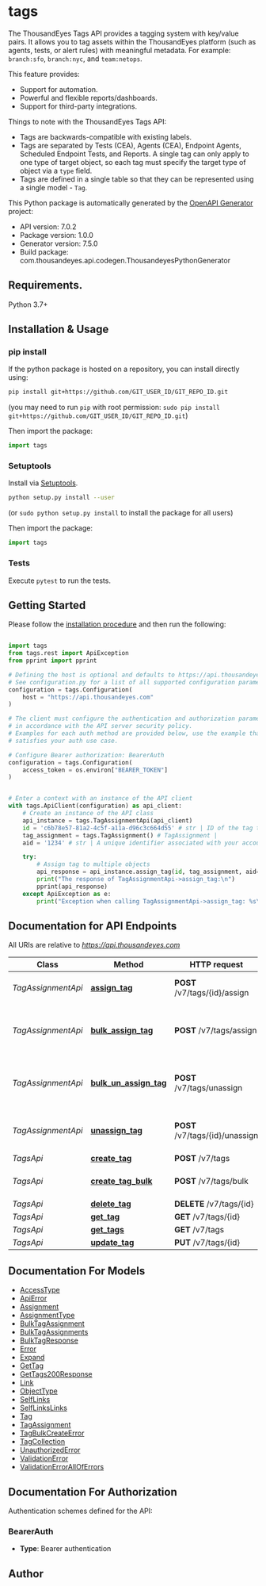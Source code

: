 # tags
The ThousandEyes Tags API provides a tagging system with key/value pairs. It allows you to tag assets within the ThousandEyes platform (such as agents, tests, or alert rules) with meaningful metadata. For example: `branch:sfo`, `branch:nyc`, and `team:netops`.

This feature provides:

* Support for automation.
* Powerful and flexible reports/dashboards.
* Support for third-party integrations.

Things to note with the ThousandEyes Tags API:

* Tags are backwards-compatible with existing labels.
* Tags are separated by Tests (CEA), Agents (CEA), Endpoint Agents, Scheduled Endpoint Tests, and Reports. A single tag can only apply to one type of target object, so each tag must specify the target type of object via a `type` field.
* Tags are defined in a single table so that they can be represented using a single model - `Tag`.


This Python package is automatically generated by the [OpenAPI Generator](https://openapi-generator.tech) project:

- API version: 7.0.2
- Package version: 1.0.0
- Generator version: 7.5.0
- Build package: com.thousandeyes.api.codegen.ThousandeyesPythonGenerator

## Requirements.

Python 3.7+

## Installation & Usage
### pip install

If the python package is hosted on a repository, you can install directly using:

```sh
pip install git+https://github.com/GIT_USER_ID/GIT_REPO_ID.git
```
(you may need to run `pip` with root permission: `sudo pip install git+https://github.com/GIT_USER_ID/GIT_REPO_ID.git`)

Then import the package:
```python
import tags
```

### Setuptools

Install via [Setuptools](http://pypi.python.org/pypi/setuptools).

```sh
python setup.py install --user
```
(or `sudo python setup.py install` to install the package for all users)

Then import the package:
```python
import tags
```

### Tests

Execute `pytest` to run the tests.

## Getting Started

Please follow the [installation procedure](#installation--usage) and then run the following:

```python

import tags
from tags.rest import ApiException
from pprint import pprint

# Defining the host is optional and defaults to https://api.thousandeyes.com
# See configuration.py for a list of all supported configuration parameters.
configuration = tags.Configuration(
    host = "https://api.thousandeyes.com"
)

# The client must configure the authentication and authorization parameters
# in accordance with the API server security policy.
# Examples for each auth method are provided below, use the example that
# satisfies your auth use case.

# Configure Bearer authorization: BearerAuth
configuration = tags.Configuration(
    access_token = os.environ["BEARER_TOKEN"]
)


# Enter a context with an instance of the API client
with tags.ApiClient(configuration) as api_client:
    # Create an instance of the API class
    api_instance = tags.TagAssignmentApi(api_client)
    id = 'c6b78e57-81a2-4c5f-a11a-d96c3c664d55' # str | ID of the tag to associate
    tag_assignment = tags.TagAssignment() # TagAssignment | 
    aid = '1234' # str | A unique identifier associated with your account group. You can retrieve your `AccountGroupId` from the `/account-groups` endpoint. Note that you must be assigned to the target account group. Specifying this parameter without being assigned to the target account group will result in an error response. (optional)

    try:
        # Assign tag to multiple objects
        api_response = api_instance.assign_tag(id, tag_assignment, aid=aid)
        print("The response of TagAssignmentApi->assign_tag:\n")
        pprint(api_response)
    except ApiException as e:
        print("Exception when calling TagAssignmentApi->assign_tag: %s\n" % e)

```

## Documentation for API Endpoints

All URIs are relative to *https://api.thousandeyes.com*

Class | Method | HTTP request | Description
------------ | ------------- | ------------- | -------------
*TagAssignmentApi* | [**assign_tag**](docs/TagAssignmentApi.md#assign_tag) | **POST** /v7/tags/{id}/assign | Assign tag to multiple objects
*TagAssignmentApi* | [**bulk_assign_tag**](docs/TagAssignmentApi.md#bulk_assign_tag) | **POST** /v7/tags/assign | Assign multiple tags to multiple objects
*TagAssignmentApi* | [**bulk_un_assign_tag**](docs/TagAssignmentApi.md#bulk_un_assign_tag) | **POST** /v7/tags/unassign | Remove multiple tags from multiple objects
*TagAssignmentApi* | [**unassign_tag**](docs/TagAssignmentApi.md#unassign_tag) | **POST** /v7/tags/{id}/unassign | Remove tag from multiple objects
*TagsApi* | [**create_tag**](docs/TagsApi.md#create_tag) | **POST** /v7/tags | Create tag
*TagsApi* | [**create_tag_bulk**](docs/TagsApi.md#create_tag_bulk) | **POST** /v7/tags/bulk | Create multiple tags
*TagsApi* | [**delete_tag**](docs/TagsApi.md#delete_tag) | **DELETE** /v7/tags/{id} | Delete tag
*TagsApi* | [**get_tag**](docs/TagsApi.md#get_tag) | **GET** /v7/tags/{id} | Retrieve tag
*TagsApi* | [**get_tags**](docs/TagsApi.md#get_tags) | **GET** /v7/tags | List tags
*TagsApi* | [**update_tag**](docs/TagsApi.md#update_tag) | **PUT** /v7/tags/{id} | Update tag


## Documentation For Models

 - [AccessType](docs/AccessType.md)
 - [ApiError](docs/ApiError.md)
 - [Assignment](docs/Assignment.md)
 - [AssignmentType](docs/AssignmentType.md)
 - [BulkTagAssignment](docs/BulkTagAssignment.md)
 - [BulkTagAssignments](docs/BulkTagAssignments.md)
 - [BulkTagResponse](docs/BulkTagResponse.md)
 - [Error](docs/Error.md)
 - [Expand](docs/Expand.md)
 - [GetTag](docs/GetTag.md)
 - [GetTags200Response](docs/GetTags200Response.md)
 - [Link](docs/Link.md)
 - [ObjectType](docs/ObjectType.md)
 - [SelfLinks](docs/SelfLinks.md)
 - [SelfLinksLinks](docs/SelfLinksLinks.md)
 - [Tag](docs/Tag.md)
 - [TagAssignment](docs/TagAssignment.md)
 - [TagBulkCreateError](docs/TagBulkCreateError.md)
 - [TagCollection](docs/TagCollection.md)
 - [UnauthorizedError](docs/UnauthorizedError.md)
 - [ValidationError](docs/ValidationError.md)
 - [ValidationErrorAllOfErrors](docs/ValidationErrorAllOfErrors.md)


<a id="documentation-for-authorization"></a>
## Documentation For Authorization


Authentication schemes defined for the API:
<a id="BearerAuth"></a>
### BearerAuth

- **Type**: Bearer authentication


## Author




